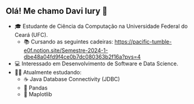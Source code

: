 ## Olá! Me chamo Davi Iury 👋

<!--
**Davi44128552/Davi44128552** is a ✨ _special_ ✨ repository because its `README.md` (this file) appears on your GitHub profile.
-->

- 🎓 Estudante de Ciência da Computação na Universidade Federal do Ceará (UFC).
  - 📚 Cursando as seguintes cadeiras: https://pacific-tumble-e0f.notion.site/Semestre-2024-1-dbe48a04fd9f4ce0b7dc080363b2f16a?pvs=4   
- 💻 Interessado em Desenvolvimento de Software e Data Science.
- 🧑‍💻 Atualmente estudando:
  - ☕ Java Database Connectivity (JDBC) 
  - 🐍 Pandas
  - 🐍 Maplotlib
